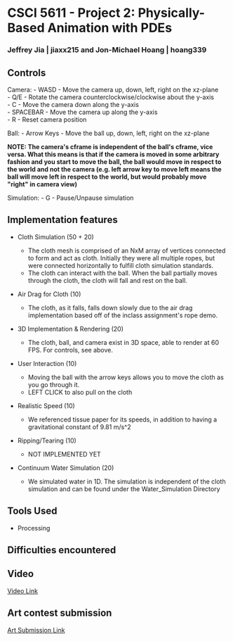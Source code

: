 # CSCI 5611 - Project 2: Physically-Based Animation with PDEs
### Jeffrey Jia | jiaxx215 and Jon-Michael Hoang | hoang339

## Controls

Camera:
    - WASD - Move the camera up, down, left, right on the xz-plane<br>
    - Q/E - Rotate the camera counterclockwise/clockwise about the y-axis<br>
    - C - Move the camera down along the y-axis<br>
    - SPACEBAR - Move the camera up along the y-axis<br>
    - R - Reset camera position

Ball:
    - Arrow Keys - Move the ball up, down, left, right on the xz-plane

**NOTE: The camera's cframe is independent of the ball's cframe, vice versa. What this means is that if the camera is moved in some arbitrary fashion and you start to move the ball, the ball would move in respect to the world and not the camera (e.g. left arrow key to move left means the ball will move left in respect to the world, but would probably move "right" in camera view)**

Simulation:
    - G - Pause/Unpause simulation


## Implementation features

- Cloth Simulation (50 + 20)
    - The cloth mesh is comprised of an NxM array of vertices connected to form and act as cloth. Initially they were all multiple ropes, but were connected horizontally to fulfill cloth simulation standards.
    - The cloth can interact with the ball. When the ball partially moves through the cloth, the cloth will fall and rest on the ball.

- Air Drag for Cloth (10)
    - The cloth, as it falls, falls down slowly due to the air drag implementation based off of the inclass assignment's rope demo.

- 3D Implementation & Rendering (20)
    - The cloth, ball, and camera exist in 3D space, able to render at 60 FPS. For controls, see above.

- User Interaction (10)
    - Moving the ball with the arrow keys allows you to move the cloth as you go through it.
    - LEFT CLICK to also pull on the cloth

- Realistic Speed (10)
    - We referenced tissue paper for its speeds, in addition to having a gravitational constant of 9.81 m/s^2

- Ripping/Tearing (10)
    - NOT IMPLEMENTED YET

- Continuum Water Simulation (20)
    - We simulated water in 1D. The simulation is independent of the cloth simulation and can be found under the Water_Simulation Directory

## Tools Used
- Processing


## Difficulties encountered



## Video

[Video Link](https://youtube.com/)

## Art contest submission
[Art Submission Link](https://imgur.com/)
